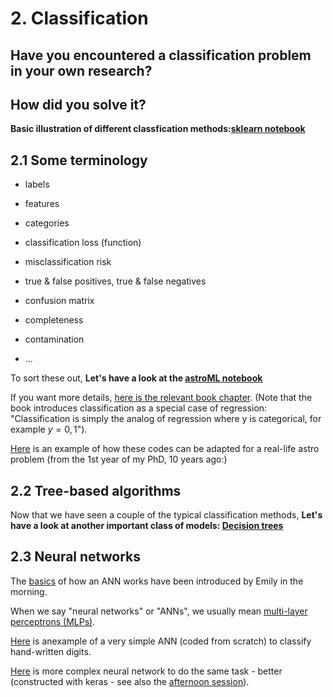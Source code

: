 
# 2. Classification

## Have you encountered a classification problem in your own research? 












## How did you solve it?














**Basic illustration of different classfication methods:[sklearn notebook](2_0_classifier_comparison_sklearn.ipynb)**

## 2.1 Some terminology

* labels
* features
* categories

* classification loss (function)
* misclassification risk

* true & false positives, true & false negatives
* confusion matrix
* completeness
* contamination 
* ...

To sort these out, 
**Let's have a look at the [astroML notebook](2_1_classification_astroML.ipynb)**

If you want more details, [here is the relevant book chapter](Material/Ivezic2020_09_classification.pdf). (Note that the book introduces classification as a special case of regression: "Classification is simply the analog of regression where y is categorical, for example $y = {0, 1}$").

[Here](Material/Anders2014_classification_poster.pdf) is an example of how these codes can be adapted for a real-life astro problem (from the 1st year of my PhD, 10 years ago:)

## 2.2 Tree-based algorithms

Now that we have seen a couple of the typical classification methods, **Let's have a look at another important class of models: [Decision trees](2_classification_astroML.ipynb)** 

## 2.3 Neural networks

The [basics](https://github.com/zingale/computational_astrophysics/blob/main/content/machine-learning/neural-net-basics.md) of how an ANN works have been introduced by Emily in the morning. 

When we say "neural networks" or "ANNs", we usually mean [multi-layer perceptrons (MLPs)](https://scikit-learn.org/stable/modules/neural_networks_supervised.html#multi-layer-perceptron).

[Here](https://github.com/zingale/computational_astrophysics/blob/main/content/machine-learning/neural-net-mnist.ipynb) is anexample of a very simple ANN (coded from scratch) to classify hand-written digits.

[Here](https://github.com/zingale/computational_astrophysics/blob/main/content/machine-learning/keras-mnist.ipynb) is more complex neural network to do the same task - better (constructed with keras - see also the [afternoon session](04_convolutional_neural_networks.md)).


